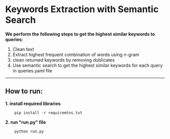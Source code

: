 # Keywords Extraction with Semantic Search

**We perform the following steps to get the highest similar keywords to queries:**

1. Clean text
2. Extract highest frequent combination of words using n-gram
3. clean returned keywords by removing dublicates
4. Use semantic search to get the highest similar keywords for each query in queries.yaml file

---

## How to run:
  **1. install required libraries**
  
        pip install -r requiremtns.txt
        
        
  **2. run "run.py" file**
  
        python run.py

